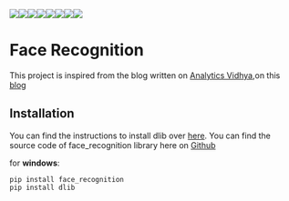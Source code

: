 [![](https://sourcerer.io/fame/arpitj07/arpitj07/Face-Recognition/images/0)](https://sourcerer.io/fame/arpitj07/arpitj07/Face-Recognition/links/0)[![](https://sourcerer.io/fame/arpitj07/arpitj07/Face-Recognition/images/1)](https://sourcerer.io/fame/arpitj07/arpitj07/Face-Recognition/links/1)[![](https://sourcerer.io/fame/arpitj07/arpitj07/Face-Recognition/images/2)](https://sourcerer.io/fame/arpitj07/arpitj07/Face-Recognition/links/2)[![](https://sourcerer.io/fame/arpitj07/arpitj07/Face-Recognition/images/3)](https://sourcerer.io/fame/arpitj07/arpitj07/Face-Recognition/links/3)[![](https://sourcerer.io/fame/arpitj07/arpitj07/Face-Recognition/images/4)](https://sourcerer.io/fame/arpitj07/arpitj07/Face-Recognition/links/4)[![](https://sourcerer.io/fame/arpitj07/arpitj07/Face-Recognition/images/5)](https://sourcerer.io/fame/arpitj07/arpitj07/Face-Recognition/links/5)[![](https://sourcerer.io/fame/arpitj07/arpitj07/Face-Recognition/images/6)](https://sourcerer.io/fame/arpitj07/arpitj07/Face-Recognition/links/6)[![](https://sourcerer.io/fame/arpitj07/arpitj07/Face-Recognition/images/7)](https://sourcerer.io/fame/arpitj07/arpitj07/Face-Recognition/links/7)


# Face Recognition
This project is inspired from the blog written on [Analytics Vidhya](https://www.analyticsvidhya.com),on this [blog](https://www.analyticsvidhya.com/blog/2018/08/a-simple-introduction-to-facial-recognition-with-python-codes/)
  
## Installation 

 You can find the instructions to install dlib over [here](https://gist.github.com/ageitgey/629d75c1baac34dfa5ca2a1928a7aeaf).
 You can find the source code of face_recognition library here on [Github](https://github.com/ageitgey/face_recognition) 
 
 for **windows**:
 ```
 pip install face_recognition
 pip install dlib
 
 ```


